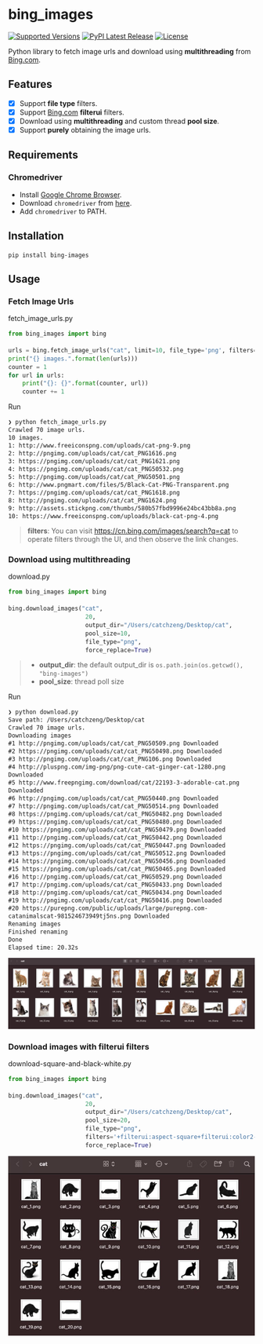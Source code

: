# bing_images

[![Supported Versions](https://img.shields.io/pypi/pyversions/bing-images.svg)](https://pypi.org/project/bing-images)
[![PyPI Latest Release](https://img.shields.io/pypi/v/bing-images.svg)](https://pypi.org/project/bing-images/)
[![License](https://img.shields.io/pypi/l/bing-images.svg)](https://github.com/bing-images-dev/bing-images/blob/master/LICENSE)

Python library to fetch image urls and download using **multithreading** from [Bing.com](https://bing.com/).

## Features

- [x] Support **file type** filters.
- [x] Support [Bing.com](https://bing.com/) **filterui** filters.
- [x] Download using **multithreading** and custom thread **pool size**.
- [x] Support **purely** obtaining the image urls.

## Requirements

### Chromedriver

- Install [Google Chrome Browser](https://www.google.com/chrome/).
- Download `chromedriver` from [here](https://chromedriver.chromium.org/downloads).
- Add `chromedriver` to PATH.

## Installation

```shell
pip install bing-images
```

## Usage

### Fetch Image Urls

fetch_image_urls.py

```py
from bing_images import bing

urls = bing.fetch_image_urls("cat", limit=10, file_type='png', filters='+filterui:aspect-square+filterui:color2-bw')
print("{} images.".format(len(urls)))
counter = 1
for url in urls:
    print("{}: {}".format(counter, url))
    counter += 1
```

Run

```
❯ python fetch_image_urls.py
Crawled 70 image urls.
10 images.
1: http://www.freeiconspng.com/uploads/cat-png-9.png
2: http://pngimg.com/uploads/cat/cat_PNG1616.png
3: https://pngimg.com/uploads/cat/cat_PNG1621.png
4: https://pngimg.com/uploads/cat/cat_PNG50532.png
5: http://pngimg.com/uploads/cat/cat_PNG50501.png
6: http://www.pngmart.com/files/5/Black-Cat-PNG-Transparent.png
7: https://pngimg.com/uploads/cat/cat_PNG1618.png
8: http://pngimg.com/uploads/cat/cat_PNG1624.png
9: http://assets.stickpng.com/thumbs/580b57fbd9996e24bc43bb8a.png
10: https://www.freeiconspng.com/uploads/black-cat-png-4.png
```

> **filters**: You can visit <https://cn.bing.com/images/search?q=cat> to operate filters through the UI, and then observe the link changes.

### Download using multithreading

download.py

```py
from bing_images import bing

bing.download_images("cat",
                      20,
                      output_dir="/Users/catchzeng/Desktop/cat",
                      pool_size=10,
                      file_type="png",
                      force_replace=True)
```

> - **output_dir**: the default output_dir is `os.path.join(os.getcwd(), "bing-images")`
> - **pool_size**: thread poll size

Run

```shell
❯ python download.py
Save path: /Users/catchzeng/Desktop/cat
Crawled 70 image urls.
Downloading images
#1 http://pngimg.com/uploads/cat/cat_PNG50509.png Downloaded
#2 https://pngimg.com/uploads/cat/cat_PNG50498.png Downloaded
#3 http://pngimg.com/uploads/cat/cat_PNG106.png Downloaded
#4 http://pluspng.com/img-png/png-cute-cat-ginger-cat-1280.png Downloaded
#5 http://www.freepngimg.com/download/cat/22193-3-adorable-cat.png Downloaded
#6 http://pngimg.com/uploads/cat/cat_PNG50440.png Downloaded
#7 http://pngimg.com/uploads/cat/cat_PNG50514.png Downloaded
#8 https://pngimg.com/uploads/cat/cat_PNG50482.png Downloaded
#9 https://pngimg.com/uploads/cat/cat_PNG50480.png Downloaded
#10 https://pngimg.com/uploads/cat/cat_PNG50479.png Downloaded
#11 http://pngimg.com/uploads/cat/cat_PNG50442.png Downloaded
#12 https://pngimg.com/uploads/cat/cat_PNG50447.png Downloaded
#13 https://pngimg.com/uploads/cat/cat_PNG50512.png Downloaded
#14 https://pngimg.com/uploads/cat/cat_PNG50456.png Downloaded
#15 https://pngimg.com/uploads/cat/cat_PNG50465.png Downloaded
#16 http://pngimg.com/uploads/cat/cat_PNG50529.png Downloaded
#17 http://pngimg.com/uploads/cat/cat_PNG50433.png Downloaded
#18 http://pngimg.com/uploads/cat/cat_PNG50434.png Downloaded
#19 http://pngimg.com/uploads/cat/cat_PNG50416.png Downloaded
#20 https://purepng.com/public/uploads/large/purepng.com-catanimalscat-981524673949tj5ns.png Downloaded
Renaming images
Finished renaming
Done
Elapsed time: 20.32s
```

![](./images/cat.jpg)

### Download images with **filterui** filters

download-square-and-black-white.py

```py
from bing_images import bing

bing.download_images("cat",
                      20,
                      output_dir="/Users/catchzeng/Desktop/cat",
                      pool_size=20,
                      file_type="png",
                      filters='+filterui:aspect-square+filterui:color2-bw',
                      force_replace=True)
```

![](./images/cat-bw.jpg)
